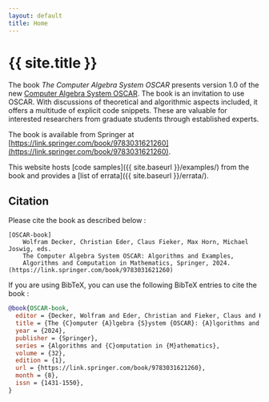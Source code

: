 ```yaml
---
layout: default
title: Home
---
```



# {{ site.title }}

The book _The Computer Algebra System OSCAR_  presents version 1.0 of the new [Computer Algebra
System OSCAR](https://oscar-system.org). The book is an invitation to use OSCAR.  With discussions
of theoretical and algorithmic aspects included, it offers a multitude of explicit code snippets.
These are valuable for interested researchers from graduate students through established experts.

The book is available from Springer at
[https://link.springer.com/book/9783031621260](https://link.springer.com/book/9783031621260).

This website hosts [code samples]({{ site.baseurl }}/examples/) from the book and
provides a [list of errata]({{ site.baseurl }}/errata/).

## Citation

Please cite the book as described below :

```
[OSCAR-book]
    Wolfram Decker, Christian Eder, Claus Fieker, Max Horn, Michael Joswig, eds.
    The Computer Algebra System OSCAR: Algorithms and Examples,
    Algorithms and Computation in Mathematics, Springer, 2024. (https://link.springer.com/book/9783031621260)
```

If you are using BibTeX, you can use the following BibTeX entries to cite the book :

```bibtex
@book{OSCAR-book,
  editor = {Decker, Wolfram and Eder, Christian and Fieker, Claus and Horn, Max and Joswig, Michael},
  title = {The {C}omputer {A}lgebra {S}ystem {OSCAR}: {A}lgorithms and {E}xamples},
  year = {2024},
  publisher = {Springer},
  series = {Algorithms and {C}omputation in {M}athematics},
  volume = {32},
  edition = {1},
  url = {https://link.springer.com/book/9783031621260},
  month = {8},
  issn = {1431-1550},
}
```
